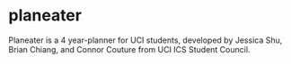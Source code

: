 # planeater

Planeater is a 4 year-planner for UCI students, developed by Jessica Shu, Brian Chiang, and Connor Couture from UCI ICS Student Council.
